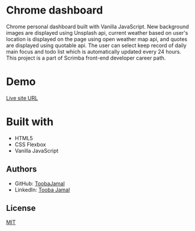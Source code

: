 # Chrome dashboard
Chrome personal dashboard built with Vanilla JavaScript. New background images are displayed using Unsplash api, current weather based on user's location is displayed on the page using open weather map api, and quotes are displayed using quotable api. The user can select keep record of daily main focus and todo list which is automatically updated every 24 hours. This project is a part of Scrimba front-end developer career path.

# Demo
[Live site URL](https://personalchromedashboard.netlify.app/)

# Built with
* HTML5
* CSS Flexbox
* Vanilla JavaScript

## Authors
- GitHub: [ToobaJamal](https://github.com/ToobaJamal)
- LinkedIn: [Tooba Jamal](https://www.linkedin.com/in/tooba-jamal/)

## License
[MIT](https://choosealicense.com/licenses/mit/)
